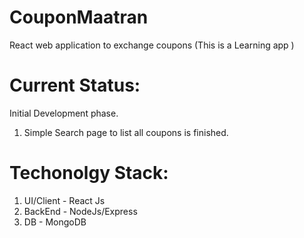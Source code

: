 # CouponMaatran
React web application to exchange coupons (This is a Learning app )

# Current Status:
Initial Development phase.
  1. Simple Search page to list all coupons is finished.

# Techonolgy Stack:
  1. UI/Client - React Js
  2. BackEnd - NodeJs/Express
  3. DB - MongoDB
